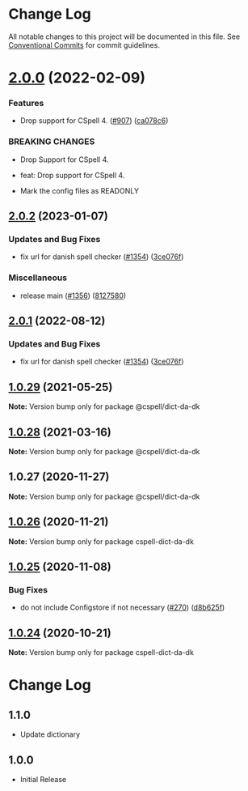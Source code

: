 # Change Log

All notable changes to this project will be documented in this file.
See [Conventional Commits](https://conventionalcommits.org) for commit guidelines.

# [2.0.0](https://github.com/streetsidesoftware/cspell-dicts/compare/@cspell/dict-da-dk@1.0.29...@cspell/dict-da-dk@2.0.0) (2022-02-09)


### Features

* Drop support for CSpell 4. ([#907](https://github.com/streetsidesoftware/cspell-dicts/issues/907)) ([ca078c6](https://github.com/streetsidesoftware/cspell-dicts/commit/ca078c6a2e188cc3cf6276db1ba7e007f0f06f27))


### BREAKING CHANGES

* Drop Support for CSpell 4.

* feat: Drop support for CSpell 4.
* Mark the config files as READONLY





## [2.0.2](https://github.com/ttasovac/cspell-dicts/compare/@cspell/dict-da-dk-v2.0.1...@cspell/dict-da-dk@2.0.2) (2023-01-07)


### Updates and Bug Fixes

* fix url for danish spell checker ([#1354](https://github.com/ttasovac/cspell-dicts/issues/1354)) ([3ce076f](https://github.com/ttasovac/cspell-dicts/commit/3ce076f5d8366841090fc0ad72f7d243d0f14087))


### Miscellaneous

* release main ([#1356](https://github.com/ttasovac/cspell-dicts/issues/1356)) ([8127580](https://github.com/ttasovac/cspell-dicts/commit/812758059d604a44d4a0534a90c18f1c12c17729))

## [2.0.1](https://github.com/streetsidesoftware/cspell-dicts/compare/@cspell/dict-da-dk@2.0.0...@cspell/dict-da-dk@2.0.1) (2022-08-12)


### Updates and Bug Fixes

* fix url for danish spell checker ([#1354](https://github.com/streetsidesoftware/cspell-dicts/issues/1354)) ([3ce076f](https://github.com/streetsidesoftware/cspell-dicts/commit/3ce076f5d8366841090fc0ad72f7d243d0f14087))

## [1.0.29](https://github.com/streetsidesoftware/cspell-dicts/compare/@cspell/dict-da-dk@1.0.28...@cspell/dict-da-dk@1.0.29) (2021-05-25)

**Note:** Version bump only for package @cspell/dict-da-dk





## [1.0.28](https://github.com/streetsidesoftware/cspell-dicts/compare/@cspell/dict-da-dk@1.0.27...@cspell/dict-da-dk@1.0.28) (2021-03-16)

**Note:** Version bump only for package @cspell/dict-da-dk





## 1.0.27 (2020-11-27)

**Note:** Version bump only for package @cspell/dict-da-dk





## [1.0.26](https://github.com/streetsidesoftware/cspell-dicts/compare/cspell-dict-da-dk@1.0.25...cspell-dict-da-dk@1.0.26) (2020-11-21)

**Note:** Version bump only for package cspell-dict-da-dk

## [1.0.25](https://github.com/streetsidesoftware/cspell-dicts/compare/cspell-dict-da-dk@1.0.24...cspell-dict-da-dk@1.0.25) (2020-11-08)

### Bug Fixes

- do not include Configstore if not necessary ([#270](https://github.com/streetsidesoftware/cspell-dicts/issues/270)) ([d8b625f](https://github.com/streetsidesoftware/cspell-dicts/commit/d8b625f2f42d5cc6c4a9390216ac1e5037886e44))

## [1.0.24](https://github.com/streetsidesoftware/cspell-dicts/compare/cspell-dict-da-dk@1.0.23...cspell-dict-da-dk@1.0.24) (2020-10-21)

**Note:** Version bump only for package cspell-dict-da-dk

# Change Log

## 1.1.0

- Update dictionary

## 1.0.0

- Initial Release
